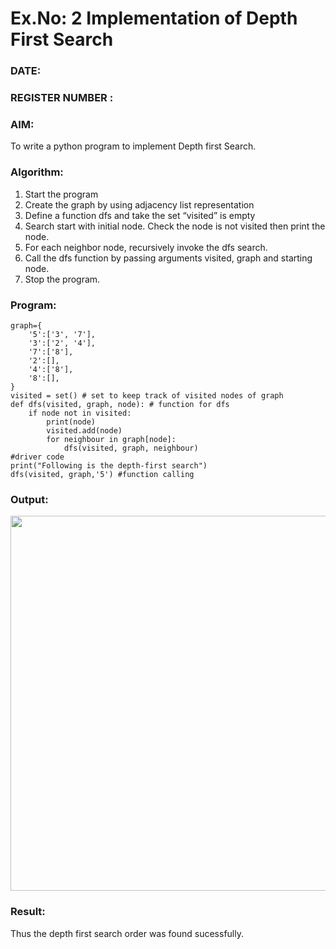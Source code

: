 # Ex.No: 2  Implementation of Depth First Search
### DATE:                                                                            
### REGISTER NUMBER : 
### AIM: 
To write a python program to implement Depth first Search. 
### Algorithm:
1. Start the program
2. Create the graph by using adjacency list representation
3. Define a function dfs and take the set “visited” is empty 
4. Search start with initial node. Check the node is not visited then print the node.
5. For each neighbor node, recursively invoke the dfs search.
6. Call the dfs function by passing arguments visited, graph and starting node.
7. Stop the program.
### Program:

```
graph={
    '5':['3', '7'],
    '3':['2', '4'],
    '7':['8'],
    '2':[],
    '4':['8'],
    '8':[],
}
visited = set() # set to keep track of visited nodes of graph
def dfs(visited, graph, node): # function for dfs
    if node not in visited:
        print(node)
        visited.add(node)
        for neighbour in graph[node]:
            dfs(visited, graph, neighbour)
#driver code
print("Following is the depth-first search")
dfs(visited, graph,'5') #function calling
```


### Output:
<img src="https://github.com/user-attachments/assets/c1b15511-0713-41d2-a650-4d97ee18945b" width="600">


### Result:
Thus the depth first search order was found sucessfully.

